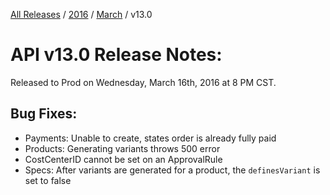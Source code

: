 [All Releases](../../README.md) / [2016](../README.md) / [March](README.md) / v13.0
# API v13.0 Release Notes:

Released to Prod on Wednesday, March 16th, 2016 at 8 PM CST.

## Bug Fixes:

- Payments: Unable to create, states order is already fully paid
- Products: Generating variants throws 500 error
- CostCenterID cannot be set on an ApprovalRule
- Specs: After variants are generated for a product, the `definesVariant` is set to false